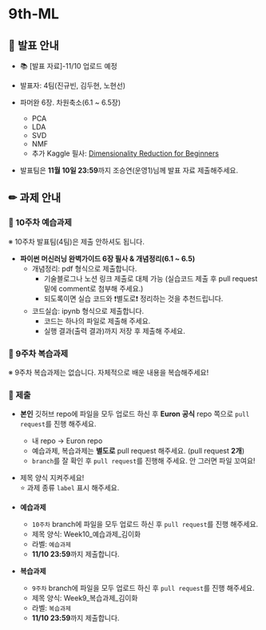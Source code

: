 # 9th-ML

## 📢 발표 안내
- 📚 [발표 자료]-11/10 업로드 예정
- 발표자: 4팀(진규빈, 김두현, 노현선)
- 파머완 6장. 차원축소(6.1 ~ 6.5장)
  - PCA
  - LDA
  - SVD
  - NMF
  - 추가 Kaggle 필사: [Dimensionality Reduction for Beginners](https://www.kaggle.com/code/lazrus/dimensionality-reduction-demystified-for-beginners#Types-of-Simple-Dimensionality-Reduction-Algorithms/Methods)

- 발표팀은 **11월 10일 23:59**까지 조승연(운영1)님께 발표 자료 제출해주세요.

## ✏ 과제 안내
### 📍 10주차 예습과제
※ 10주차 발표팀(4팀)은 제출 안하셔도 됩니다.
- **파이썬 머신러닝 완벽가이드 6장 필사 & 개념정리(6.1 ~ 6.5)**  
  - 개념정리: pdf 형식으로 제출합니다.
    - 기술블로그나 노션 링크 제출로 대체 가능 (실습코드 제출 후 pull request 밑에 comment로 첨부해 주세요.)
    - 되도록이면 실습 코드와 ❗별도로❗ 정리하는 것을 추천드립니다.
  - 코드실습: ipynb 형식으로 제출합니다.
    - 코드는 하나의 파일로 제출해 주세요.
    - 실행 결과(출력 결과)까지 저장 후 제출해 주세요.
    
### 📍 9주차 복습과제
※ 9주차 복습과제는 없습니다. 자체적으로 배운 내용을 복습해주세요!

### 📍 제출
- **본인** 깃허브 repo에 파일을 모두 업로드 하신 후 **Euron 공식** repo 쪽으로 ```pull request```를 진행 해주세요.
  - 내 repo -> Euron repo
  - 예습과제, 복습과제는 **별도로** pull request 해주세요. (pull request **2개**)
  - ```branch```를 잘 확인 후 ```pull request```를 진행해 주세요. 안 그러면 파일 꼬여요!
- 제목 양식 지켜주세요!  
⭐ 과제 종류 ```label``` 표시 해주세요.

- **예습과제**
  - ```10주차``` branch에 파일을 모두 업로드 하신 후 ```pull request```를 진행 해주세요.
  - 제목 양식: Week10_예습과제_김이화
  - 라벨: ```예습과제```
  - **11/10 23:59**까지 제출합니다.
  
- **복습과제**
  - ```9주차``` branch에 파일을 모두 업로드 하신 후 ```pull request```를 진행 해주세요.
  - 제목 양식: Week9_복습과제_김이화
  - 라벨: ```복습과제```
  - **11/10 23:59**까지 제출합니다.
